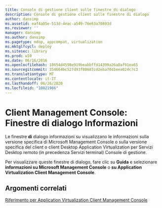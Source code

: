 ```yaml
---
title: Console di gestione client sulle finestre di dialogo
description: Console di gestione client sulle finestre di dialogo
author: dansimp
ms.assetid: eaf4a05e-513d-4eac-a549-76e63a70893d
ms.reviewer: ''
manager: dansimp
ms.author: dansimp
ms.pagetype: mdop, appcompat, virtualization
ms.mktglfcycl: deploy
ms.sitesec: library
ms.prod: w10
ms.date: 06/16/2016
ms.openlocfilehash: 18654d4598e919beabbffd14399a26a8af91ea65
ms.sourcegitcommit: 354664bc527d93f80687cd2eba70d1eea024c7c3
ms.translationtype: MT
ms.contentlocale: it-IT
ms.lasthandoff: 06/26/2020
ms.locfileid: "10821986"
---
```

# Client Management Console: Finestre di dialogo Informazioni


Le finestre **di** dialogo informazioni su visualizzano le informazioni sulla versione specifica di Microsoft Management Console o sulla versione specifica del client o client Desktop Application Virtualization per Servizi Desktop remoto (in precedenza Servizi terminal) Console di gestione.

Per visualizzare queste finestre di dialogo, fare clic su **Guida** e selezionare **informazioni su Microsoft Management Console** o **su Application Virtualization Client Management Console**.

## Argomenti correlati


[Riferimento per Application Virtualization Client Management Console](application-virtualization-client-management-console-reference.md)

 

 





